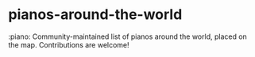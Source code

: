 # pianos-around-the-world

:piano: Community-maintained list of pianos around the world, placed on the map. Contributions are welcome!
